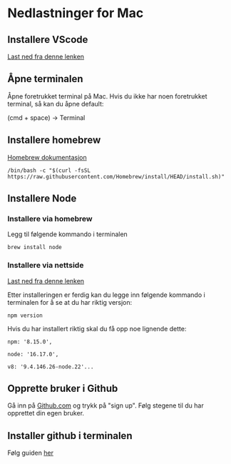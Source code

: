 # Nedlastninger for Mac

## Installere VScode

[Last ned fra denne lenken](https://code.visualstudio.com/download)

## Åpne terminalen
Åpne foretrukket terminal på Mac.
Hvis du ikke har noen foretrukket terminal, så kan du åpne default: 

(cmd + space) -> Terminal

## Installere homebrew
[Homebrew dokumentasjon](https://brew.sh/)

`/bin/bash -c "$(curl -fsSL https://raw.githubusercontent.com/Homebrew/install/HEAD/install.sh)"`

## Installere Node

### Installere via homebrew

Legg til følgende kommando i terminalen

`brew install node`

### Installere via nettside

[Last ned fra denne lenken](https://nodejs.org/en/download/)

Etter installeringen er ferdig kan du legge inn følgende kommando i terminalen for å se at du har riktig versjon: 

`npm version`

Hvis du har installert riktig skal du få opp noe lignende dette: 

  `npm: '8.15.0',`

  `node: '16.17.0',`
  
  `v8: '9.4.146.26-node.22'...`

## Opprette bruker i Github

Gå inn på [Github.com](https://github.com/) og trykk på "sign up". Følg stegene til du har opprettet din egen bruker. 

## Installer github i terminalen

Følg guiden [her](01-GitMac.md)




